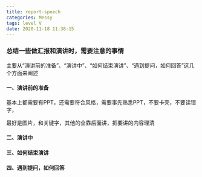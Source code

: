 ```yaml
---
title: report-speech
categories: Messy
tags: level V
date: 2020-11-18 11:38:15
---
```


### 总结一些做汇报和演讲时，需要注意的事情

主要从“演讲前的准备”、“演讲中”、“如何结束演讲”、“遇到提问，如何回答”这几个方面来阐述

 <!-- more -->

#### 一、演讲前的准备

基本上都需要有PPT，还需要符合风格，需要事先熟悉PPT，不要卡壳，不要读错字，

最好是图片，和关键字，其他的全靠后面讲，把要讲的内容理清

#### 二、演讲中



#### 三、如何结束演讲



#### 四、遇到提问，如何回答

